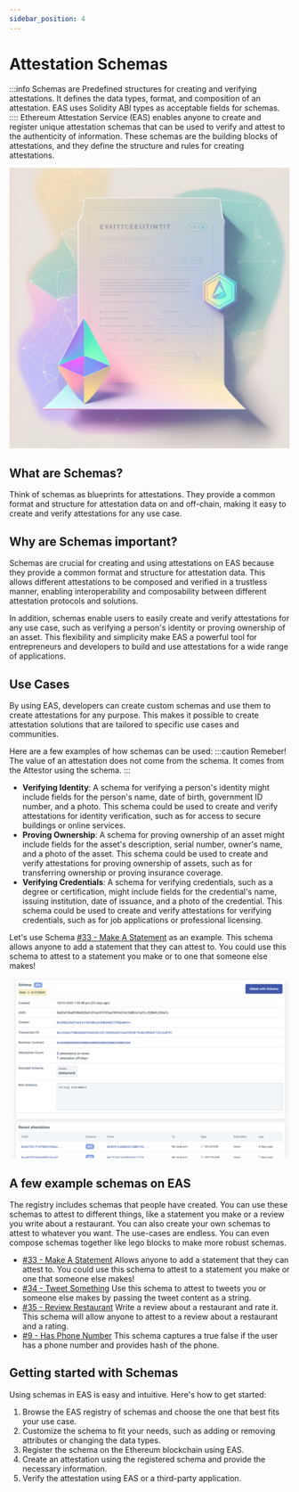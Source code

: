 ```yaml
---
sidebar_position: 4
---
```

# Attestation Schemas
:::info Schemas are
Predefined structures for creating and verifying attestations. It defines the data types, format, and composition of an attestation. EAS uses Solidity ABI types as acceptable fields for schemas.
::::
Ethereum Attestation Service (EAS) enables anyone to create and register unique attestation schemas that can be used to verify and attest to the authenticity of information. These schemas are the building blocks of attestations, and they define the structure and rules for creating attestations.


![#33 - Make A Statement](./img/attestation-record-v2.png)

## What are Schemas?
Think of schemas as blueprints for attestations. They provide a common format and structure for attestation data on and off-chain, making it easy to create and verify attestations for any use case.

## Why are Schemas important?
Schemas are crucial for creating and using attestations on EAS because they provide a common format and structure for attestation data. This allows different attestations to be composed and verified in a trustless manner, enabling interoperability and composability between different attestation protocols and solutions.

In addition, schemas enable users to easily create and verify attestations for any use case, such as verifying a person's identity or proving ownership of an asset. This flexibility and simplicity make EAS a powerful tool for entrepreneurs and developers to build and use attestations for a wide range of applications.

## Use Cases
By using EAS, developers can create custom schemas and use them to create attestations for any purpose. This makes it possible to create attestation solutions that are tailored to specific use cases and communities.

Here are a few examples of how schemas can be used:
:::caution Remeber! The value of an attestation does not come from the schema. It comes from the Attestor using the schema.
:::

- **Verifying Identity**: A schema for verifying a person's identity might include fields for the person's name, date of birth, government ID number, and a photo. This schema could be used to create and verify attestations for identity verification, such as for access to secure buildings or online services.
- **Proving Ownership**: A schema for proving ownership of an asset might include fields for the asset's description, serial number, owner's name, and a photo of the asset. This schema could be used to create and verify attestations for proving ownership of assets, such as for transferring ownership or proving insurance coverage.
- **Verifying Credentials**: A schema for verifying credentials, such as a degree or certification, might include fields for the credential's name, issuing institution, date of issuance, and a photo of the credential. This schema could be used to create and verify attestations for verifying credentials, such as for job applications or professional licensing.

Let's use Schema [#33 - Make A Statement](https://easscan.com/schema/view/0x62a336a890b6828afc5f3ae3f37d0acf3054d14d23d8de7a25ccf2068c203a7e) as an example. This schema allows anyone to add a statement that they can attest to. You could use this schema to attest to a statement you make or to one that someone else makes!


![#33 - Make A Statement](./img/Schema-34-Sample.png)

## A few example schemas on EAS
The registry includes schemas that people have created. You can use these schemas to attest to different things, like a statement you make or a review you write about a restaurant. You can also create your own schemas to attest to whatever you want. The use-cases are endless. You can even compose schemas together like lego blocks to make more robust schemas. 

- [#33 - Make A Statement](https://easscan.com/schema/view/0x62a336a890b6828afc5f3ae3f37d0acf3054d14d23d8de7a25ccf2068c203a7e) Allows anyone to add a statement that they can attest to. You could use this schema to attest to a statement you make or one that someone else makes!
- [#34 - Tweet Something](https://easscan.com/schema/view/0x35a726ec7d0d25a966ead1ec068099879734083223c58b20f398ebc59602a983) Use this schema to attest to tweets you or someone else makes by passing the tweet content as a string.
- [#35 - Review Restaurant](https://easscan.com/schema/view/0xae74d9b2a7c74cce610f452624591ebeb22fcd5663b991cc0033f0c4411c38c1) Write a review about a restaurant and rate it. This schema will allow anyone to attest to a review about a restaurant and a rating.
- [#9 - Has Phone Number](https://easscan.com/schema/view/0x35a726ec7d0d25a966ead1ec068099879734083223c58b20f398ebc59602a983) This schema captures a true false if the user has a phone number and provides hash of the phone.


## Getting started with Schemas
Using schemas in EAS is easy and intuitive. Here's how to get started:

1. Browse the EAS registry of schemas and choose the one that best fits your use case.
2. Customize the schema to fit your needs, such as adding or removing attributes or changing the data types.
3. Register the schema on the Ethereum blockchain using EAS.
4. Create an attestation using the registered schema and provide the necessary information.
5. Verify the attestation using EAS or a third-party application.
